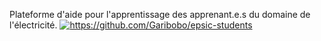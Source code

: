 Plateforme d'aide pour l'apprentissage des apprenant.e.s du domaine de l'électricité.
<a href="[URL_de_votre_page](https://github.com/Garibobo/epsic-students)">
  <img src="[URL_de_votre_image](https://www.canva.com/design/DAGr3kpSXBE/hqjFz3_2-Hmj4Jv_VPJwNA/edit?utm_content=DAGr3kpSXBE&utm_campaign=designshare&utm_medium=link2&utm_source=sharebutton)" alt="https://github.com/Garibobo/epsic-students">
</a>

